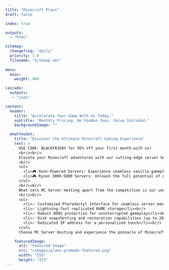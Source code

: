 ```yaml
---
title: "Minecraft Plans"
draft: false

index: true

outputs:
  - "html"

sitemap:
  changefreq: "daily"
  priority: 1.0
  filename: "sitemap.xml"
  
menu:
  main:
    weight: 400

cascade:
  outputs:
   - "json"

content:
  header:
    title: "Accelerate Your Game With Us Today."
    subtitle: "Monthly Pricing. No hidden fees. Value Included."
    backgroundImage: ""

  whatYouGet:
    title: "Discover the Ultimate Minecraft Gaming Experience"
    text: >
      USE CODE: BLACKFRIDAY for 95% off your first month with us!
      <br/><br/>
      Elevate your Minecraft adventures with our cutting-edge server hosting solutions, tailored to fit every gamer's unique requirements:
      <br/>
      <ul>
        <li>🎮 Xeon-Powered Servers: Experience seamless vanilla gameplay or cozy multiplayer sessions with friends on our Intel Xeon E5-2680-powered servers, boasting DDR3 PC3-12800R RAM for optimal performance.</li><br/><br/>
        <li>🎮 Ryzen 3000-5000 Servers: Unleash the full potential of diverse modpacks with our Ryzen 3000-5000 servers, equipped with ultra-fast DDR4 RAM running at speeds of up to 2600 MT/s.</li><br/><br/>
      </ul>
      <br/><br/>
      What sets MC Server Hosting apart from the competition is our unmatched focus on hardware excellence. Additionally, all our servers come with an array of premium features, including:
      <br/><br/>
      <ul>
        <li>✅ Customized Pterodactyl Interface for seamless server management</li><br/>
        <li>✅ Lightning-fast replicated NVME storage</li><br/>
        <li>✅ Robust DDOS protection for uninterrupted gameplay</li><br/>
        <li>✅ Disk snapshotting and restoration capabilities (up to 20 per customer)</li><br/>
        <li>✅ Dedicated IP address for a personalized touch</li><br/>
      </ul>
      Choose MC Server Hosting and experience the pinnacle of Minecraft gameplay today!

    featuredImage:
      alt: "Featured Image"
      src: "/images/plans-premade-featured.png"
      width: "555"
      height: "272"
---
```


